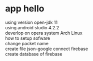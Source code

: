  # app hello  
  using version open-jdk 11  
  using android  studio 4.2.2  
  deverlop on opera system Arch Linux  
  how to setup sofware  
  change packet name  
  create file json-google connect firebase  
  create database of firebase 
  
